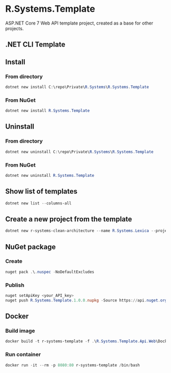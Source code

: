 # R.Systems.Template

ASP.NET Core 7 Web API template project, created as a base for other projects.

## .NET CLI Template

## Install

### From directory

```powershell
dotnet new install C:\repo\Private\R.Systems\R.Systems.Template
```

### From NuGet

```powershell
dotnet new install R.Systems.Template
```

## Uninstall

### From directory

```powershell
dotnet new uninstall C:\repo\Private\R.Systems\R.Systems.Template
```

### From NuGet

```powershell
dotnet new uninstall R.Systems.Template
```

## Show list of templates

```powershell
dotnet new list --columns-all
```

## Create a new project from the template

```powershell
dotnet new r-systems-clean-architecture --name R.Systems.Lexica --projectNameKebabCase r-systems-lexica
```

## NuGet package

### Create

```powershell
nuget pack .\.nuspec -NoDefaultExcludes
```

### Publish

```powershell
nuget setApiKey <your_API_key>
nuget push R.Systems.Template.1.0.0.nupkg -Source https://api.nuget.org/v3/index.json
```

## Docker

### Build image

```powershell
docker build -t r-systems-template -f .\R.Systems.Template.Api.Web\Dockerfile .
```

### Run container

```powershell
docker run -it --rm -p 8080:80 r-systems-template /bin/bash
```
